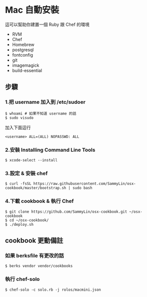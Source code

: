 # Mac 自動安裝

這可以幫助你建置一個 Ruby 跟 Chef 的環境

* RVM
* Chef
* Homebrew
* postgresql
* fontconfig
* git
* imagemagick
* build-essential

## 步驟

### 1.把 username 加入到 /etc/sudoer

    $ whoami # 如果不知道 username 的話
    $ sudo visudo

加入下面這行

    <username> ALL=(ALL) NOPASSWD: ALL

### 2.安裝 Installing Command Line Tools

    $ xcode-select --install

### 3.設定 & 安裝 chef

    $ curl -fsSL https://raw.githubusercontent.com/SammyLin/osx-cookbook/master/bootstrap.sh | sudo bash

### 4.下載 cookbook & 執行 Chef

    $ git clone https://github.com/SammyLin/osx-cookbook.git ~/osx-cookbook
    $ cd ~/osx-cookbook/
    $ ./deploy.sh

## cookbook 更動備註

### 如果 berksfile 有更改的話

    $ berks vendor vendor/cookbooks

### 執行 chef-solo

    $ chef-solo -c solo.rb -j rolos/macmini.json

